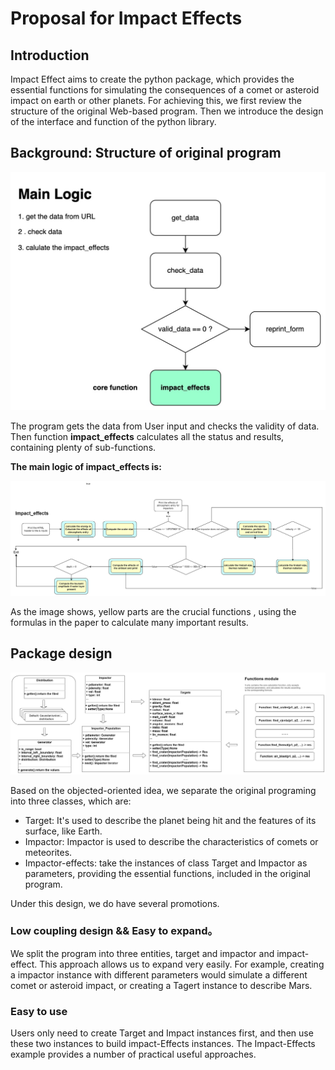 # Proposal for Impact Effects

## Introduction

Impact Effect aims to create the python package, which provides the essential functions for simulating the consequences of a comet or asteroid impact on earth or other planets.
For achieving this, we first review the structure of the original Web-based program. Then we introduce the design of the interface and function of the python library.

## Background: Structure of original program

![overall](../img/overall2.jpeg)

The program gets the data from User input and checks the validity of data. Then function **impact_effects** calculates all the status and results, containing plenty of sub-functions.

**The main logic of impact_effects is:**

![](../img/Flowchart.jpg)

As the image shows, yellow parts are the crucial functions , using the formulas in the paper to calculate many important results.

## Package design

![](../img/pythonLibraryStructure.jpg)

Based on the objected-oriented idea, we separate the original programing into three classes, which are:

- Target: It's used to describe the planet being hit and the features of its surface, like Earth.
- Impactor: Impactor is used to describe the characteristics of comets or meteorites.
- Impactor-effects: take the instances of class Target and Impactor as parameters, providing the essential functions, included in the original program.

Under this design, we do have several promotions.

### Low coupling design && Easy to expand。

We split the program into three entities, target and impactor and impact-effect. This approach allows us to expand very easily. For example, creating a impactor instance with different parameters would simulate a different comet or asteroid impact, or creating a Tagert instance to describe Mars.

### Easy to use

Users only need to create Target and Impact instances first, and then use these two instances to build impact-Effects instances. The Impact-Effects example provides a number of practical useful approaches.